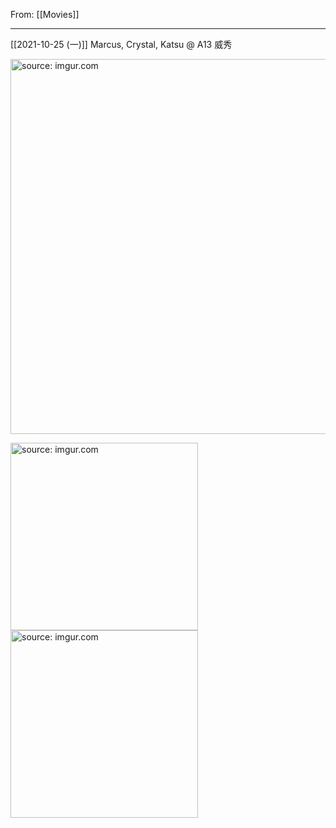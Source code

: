 From: [[Movies]]

---

[[2021-10-25 (一)]] Marcus, Crystal, Katsu @ A13 威秀

<a href="https://imgur.com/a25PqjM"><img src="https://i.imgur.com/a25PqjM.jpg" title="source: imgur.com" width="600px"/></a>

<a href="https://imgur.com/gVJzc6p"><img src="https://i.imgur.com/gVJzc6p.jpg" title="source: imgur.com" width="300px"/></a>
<a href="https://imgur.com/3xJzWST"><img src="https://i.imgur.com/3xJzWST.jpg" title="source: imgur.com" width="300px"/></a>